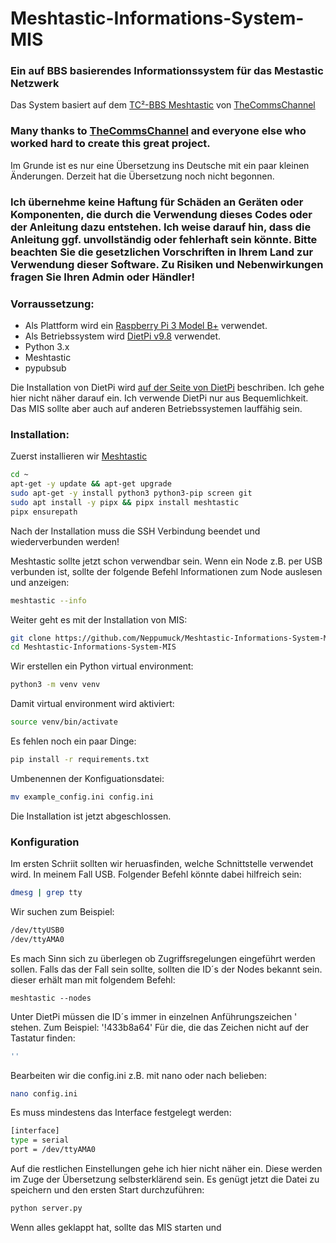 # Meshtastic-Informations-System-MIS
### Ein auf BBS basierendes Informationssystem für das Mestastic Netzwerk

Das System basiert auf dem [TC²-BBS Meshtastic](https://github.com/TheCommsChannel/TC2-BBS-mesh) von [TheCommsChannel](https://github.com/TheCommsChannel)

### Many thanks to [TheCommsChannel](https://github.com/TheCommsChannel) and everyone else who worked hard to create this great project.

Im Grunde ist es nur eine Übersetzung ins Deutsche mit ein paar kleinen Änderungen. Derzeit hat die Übersetzung noch nicht begonnen.

### Ich übernehme keine Haftung für Schäden an Geräten oder Komponenten, die durch die Verwendung dieses Codes oder der Anleitung dazu entstehen. Ich weise darauf hin, dass die Anleitung ggf. unvollständig oder fehlerhaft sein könnte. Bitte beachten Sie die gesetzlichen Vorschriften in Ihrem Land zur Verwendung dieser Software. Zu Risiken und Nebenwirkungen fragen Sie Ihren Admin oder Händler!

### Vorraussetzung:
- Als Plattform wird ein [Raspberry Pi 3 Model B+](https://www.raspberrypi.com/products/raspberry-pi-3-model-b-plus/) verwendet.
- Als Betriebssystem wird [DietPi v9.8](https://dietpi.com/) verwendet.
- Python 3.x
- Meshtastic
- pypubsub

Die Installation von DietPi wird [auf der Seite von DietPi](https://dietpi.com/docs/install/) beschriben. Ich gehe hier nicht näher darauf ein. Ich verwende DietPi nur aus Bequemlichkeit. Das MIS sollte aber auch auf anderen Betriebssystemen lauffähig sein.

### Installation:

Zuerst installieren wir [Meshtastic](https://meshtastic.org/docs/software/python/cli/installation/)

```sh 
cd ~
apt-get -y update && apt-get upgrade
sudo apt-get -y install python3 python3-pip screen git
sudo apt install -y pipx && pipx install meshtastic
pipx ensurepath
```
Nach der Installation muss die SSH Verbindung beendet und wiederverbunden werden!

Meshtastic sollte jetzt schon verwendbar sein. Wenn ein Node z.B. per USB verbunden ist, sollte der folgende Befehl Informationen zum Node auslesen und anzeigen:

```sh 
meshtastic --info
```
Weiter geht es mit der Installation von MIS:

```sh
git clone https://github.com/Neppumuck/Meshtastic-Informations-System-MIS.git
cd Meshtastic-Informations-System-MIS
```

Wir erstellen ein Python virtual environment:
```sh
python3 -m venv venv
```
Damit virtual environment wird aktiviert:
```sh
source venv/bin/activate
```
Es fehlen noch ein paar Dinge:
```sh
pip install -r requirements.txt
```
Umbenennen der Konfiguationsdatei:
```sh
mv example_config.ini config.ini
```
Die Installation ist jetzt abgeschlossen.

### Konfiguration

Im ersten Schriit sollten wir heruasfinden, welche Schnittstelle verwendet wird. In meinem Fall USB.
Folgender Befehl könnte dabei hilfreich sein:
```sh
dmesg | grep tty
```
Wir suchen zum Beispiel:
```sh
/dev/ttyUSB0
/dev/ttyAMA0
```

Es mach Sinn sich zu überlegen ob Zugriffsregelungen eingeführt werden sollen. Falls das der Fall sein sollte, sollten die ID´s der Nodes bekannt sein. dieser erhält man mit folgendem Befehl:
```shAnführungszeichen
meshtastic --nodes
```
Unter DietPi müssen die ID´s immer in einzelnen Anführungszeichen ' stehen. Zum Beispiel: '!433b8a64'
Für die, die das Zeichen nicht auf der Tastatur finden:
```sh
''
```
Bearbeiten wir die config.ini z.B. mit nano oder nach belieben:
```sh
nano config.ini
```
Es muss mindestens das Interface festgelegt werden:
```sh
[interface]
type = serial
port = /dev/ttyAMA0
```
Auf die restlichen Einstellungen gehe ich hier nicht näher ein. Diese werden im Zuge der Übersetzung selbsterklärend sein. Es genügt jetzt die Datei zu speichern und den ersten Start durchzuführen:
```sh
python server.py
```
Wenn alles geklappt hat, sollte das MIS starten und 


[]()
```sh
```
